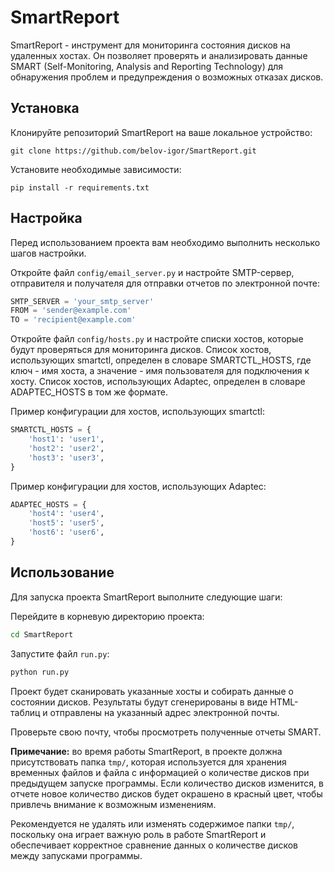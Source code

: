 # SmartReport
SmartReport - инструмент для мониторинга состояния дисков на удаленных хостах. Он позволяет проверять и анализировать данные SMART (Self-Monitoring, Analysis and Reporting Technology) для обнаружения проблем и предупреждения о возможных отказах дисков.

## Установка
Клонируйте репозиторий SmartReport на ваше локальное устройство:


`git clone https://github.com/belov-igor/SmartReport.git`

Установите необходимые зависимости:

`pip install -r requirements.txt`

## Настройка
Перед использованием проекта вам необходимо выполнить несколько шагов настройки.

Откройте файл `config/email_server.py` и настройте SMTP-сервер, отправителя и получателя для отправки отчетов по электронной почте:

```python
SMTP_SERVER = 'your_smtp_server'
FROM = 'sender@example.com'
TO = 'recipient@example.com'
```
Откройте файл `config/hosts.py` и настройте списки хостов, которые будут проверяться для мониторинга дисков. Список хостов, использующих smartctl, определен в словаре SMARTCTL_HOSTS, где ключ - имя хоста, а значение - имя пользователя для подключения к хосту. Список хостов, использующих Adaptec, определен в словаре ADAPTEC_HOSTS в том же формате.

Пример конфигурации для хостов, использующих smartctl:

```python
SMARTCTL_HOSTS = {
    'host1': 'user1',
    'host2': 'user2',
    'host3': 'user3',
}
```
Пример конфигурации для хостов, использующих Adaptec:

```python
ADAPTEC_HOSTS = {
    'host4': 'user4',
    'host5': 'user5',
    'host6': 'user6',
}
```
## Использование
Для запуска проекта SmartReport выполните следующие шаги:

Перейдите в корневую директорию проекта:

```bash
cd SmartReport
```
Запустите файл `run.py`:

``` bash
python run.py
```

Проект будет сканировать указанные хосты и собирать данные о состоянии дисков. Результаты будут сгенерированы в виде HTML-таблиц и отправлены на указанный адрес электронной почты.

Проверьте свою почту, чтобы просмотреть полученные отчеты SMART.

**Примечание:** во время работы SmartReport, в проекте должна присутствовать папка `tmp/`, которая используется для хранения временных файлов и файла с информацией о количестве дисков при предыдущем запуске программы. Если количество дисков изменится, в отчете новое количество дисков будет окрашено в красный цвет, чтобы привлечь внимание к возможным изменениям.

Рекомендуется не удалять или изменять содержимое папки `tmp/`, поскольку она играет важную роль в работе SmartReport и обеспечивает корректное сравнение данных о количестве дисков между запусками программы.